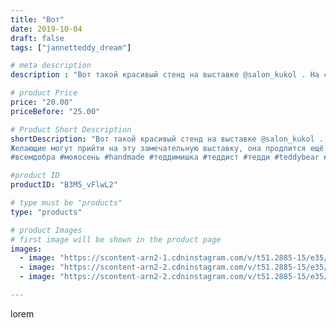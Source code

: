 ```yaml
---
title: "Вот"
date: 2019-10-04
draft: false
tags: ["jannetteddy_dream"]

# meta description
description : "Вот такой красивый стенд на выставке @salon_kukol . На стенде выставлены работы участников конкурса @teddy_profession 🧡 В том числе и моя девочка🖤 Мадам  Coco 🖤"

# product Price
price: "20.00"
priceBefore: "25.00"

# Product Short Description
shortDescription: "Вот такой красивый стенд на выставке @salon_kukol . На стенде выставлены работы участников конкурса @teddy_profession 🧡 В том числе и моя девочка🖤 Мадам  Coco 🖤 В конкурсе участвовали  две мои девочки, но в Москву на выставку поехала только одна, т.к. вторая уже нашла маму🧡
Желающие могут прийти на эту замечательную выставку, она продлится ещё 05.10 и 06.10🤗 #салонкукол2019 #осеннийбалкукол2019 
#всемдобра #мояосень #handmade #теддимишка #теддист #тедди #teddybear #teddy #artistteddybear #мишкитедди #мишкатедди #друзьятедди #teddybear🐻 #teddy🐻 #teddy_bear #teddybearlove #artistteddybear #artistteddy коллекция #мадамcoco🖤"

#product ID
productID: "B3M5_vFlwL2"

# type must be "products"
type: "products"

# product Images
# first image will be shown in the product page
images:
  - image: "https://scontent-arn2-1.cdninstagram.com/v/t51.2885-15/e35/71113754_978706212493453_4856733737915777377_n.jpg?_nc_ht=scontent-arn2-1.cdninstagram.com&_nc_cat=101&_nc_ohc=f87iNrEwA8QAX8Lk4VB&tp=1&oh=2d3dfe9d7a162b6ba38a50d050062028&oe=605D4805&ig_cache_key=MjE0NzM0NjE4ODUwNDE1ODYwMQ%3D%3D.2"
  - image: "https://scontent-arn2-2.cdninstagram.com/v/t51.2885-15/e35/s1080x1080/71336039_166704284516064_2198941239861018523_n.jpg?_nc_ht=scontent-arn2-2.cdninstagram.com&_nc_cat=100&_nc_ohc=wIWu9v8qwCoAX-LlPeY&tp=1&oh=fdc1a1c229a9413217e48c3bf11d5c05&oe=6059E641&ig_cache_key=MjE0NzM0NjE4ODQ3MDYxOTA0OQ%3D%3D.2"
  - image: "https://scontent-arn2-2.cdninstagram.com/v/t51.2885-15/e35/s1080x1080/70840498_3068124786562889_318369592667646768_n.jpg?_nc_ht=scontent-arn2-2.cdninstagram.com&_nc_cat=105&_nc_ohc=hvyVpG-qHTkAX-vumK1&tp=1&oh=5dbec1a555d6ea233e918e528aa7be5f&oe=605CEA90&ig_cache_key=MjE0NzM0NjE4ODQ3OTE0OTM1Mw%3D%3D.2"

---
```

lorem
